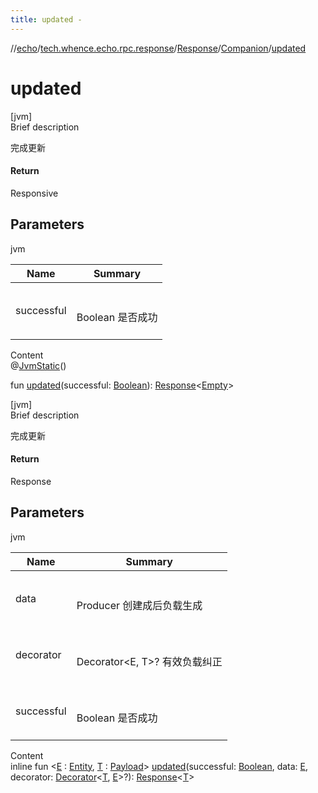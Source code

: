 ```yaml
---
title: updated -
---
```

//[echo](../../../index.md)/[tech.whence.echo.rpc.response](../../index.md)/[Response](../index.md)/[Companion](index.md)/[updated](updated.md)



# updated  
[jvm]  
Brief description  


完成更新



#### Return  


Responsive



## Parameters  
  
jvm  
  
|  Name|  Summary| 
|---|---|
| successful| <br><br>Boolean 是否成功<br><br>
  
  
Content  
@[JvmStatic](https://kotlinlang.org/api/latest/jvm/stdlib/kotlin.jvm/-jvm-static/index.html)()  
  
fun [updated](updated.md)(successful: [Boolean](https://kotlinlang.org/api/latest/jvm/stdlib/kotlin/-boolean/index.html)): [Response](../index.md)<[Empty](../../../tech.whence.echo.rpc.payload/-empty/index.md)>  


[jvm]  
Brief description  


完成更新



#### Return  


Response<T>



## Parameters  
  
jvm  
  
|  Name|  Summary| 
|---|---|
| data| <br><br>Producer<T> 创建成后负载生成<br><br>
| decorator| <br><br>Decorator<E, T>? 有效负载纠正<br><br>
| successful| <br><br>Boolean 是否成功<br><br>
  
  
Content  
inline fun <[E](updated.md) : [Entity](../../../tech.whence.echo.dal.entity/-entity/index.md), [T](updated.md) : [Payload](../../../tech.whence.echo.rpc.payload/-payload/index.md)> [updated](updated.md)(successful: [Boolean](https://kotlinlang.org/api/latest/jvm/stdlib/kotlin/-boolean/index.html), data: [E](updated.md), decorator: [Decorator](../../-decorator/index.md)<[T](updated.md), [E](updated.md)>?): [Response](../index.md)<[T](updated.md)>  



